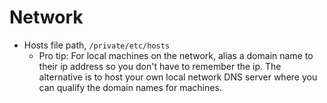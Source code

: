 Network
===============================

- Hosts file path, `/private/etc/hosts`
    - Pro tip: For local machines on the network, alias a domain name to their ip address so you don't have to remember the ip. The alternative is to host your own local network DNS server where you can qualify the domain names for machines.

